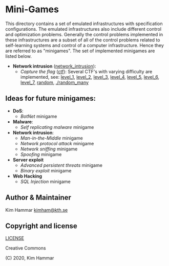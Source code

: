 # Mini-Games

This directory contains a set of emulated infrastructures with specification configurations. 
The emulated infrastructures also include different control and optimization problems. 
Generally the control problems implemented in these infrastructures are a subset of all of the control problems
related to self-learning systems and control of a computer infrastructure. Hence they are referred to as "minigames".
The set of implemented minigames are listed below.

- **Network intrusion** ([network_intrusion](./network_intrusion)):
     - *Capture the flag* ([ctf](./network_intrusion/ctf)): Several CTF's with varying difficulty are implemented, see: [level_1](./network_intrusion/ctf/001/level_1), [level_2](./network_intrusion/ctf/001/level_2), [level_3](./network_intrusion/ctf/001/level_3), [level_4](./network_intrusion/ctf/001/level_4), [level_5](./network_intrusion/ctf/001/level_5), [level_6](./network_intrusion/ctf/001/level_6), [level_7](./network_intrusion/ctf/001/level_7), [random](./network_intrusion/ctf/001/random), [./random_many](./network_intrusion/ctf/001/random_many)
          
## Ideas for future minigames: 

- **DoS**: 
     - *BotNet* minigame
- **Malware**: 
     - *Self replicating malware* minigame
- **Network intrusion**:
     - *Man-in-the-Middle* minigame
     - *Network protocol attack* minigame
     - *Network sniffing* minigame
     - *Spoofing* minigame                    
- **Server exploit**
     - *Advanced persistent threats* minigame
     - *Binary exploit* minigame          
- **Web Hacking**     
     - *SQL Injection* minigame     

## Author & Maintainer

Kim Hammar <kimham@kth.se>

## Copyright and license

[LICENSE](../../LICENSE.md)

Creative Commons

(C) 2020, Kim Hammar